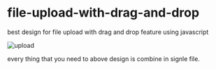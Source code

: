# file-upload-with-drag-and-drop
best design for file upload with drag and drop feature using javascript

![upload](https://user-images.githubusercontent.com/48755143/120270852-da332f00-c2c7-11eb-9cc6-204c003f9dc4.png)

every thing that you need to above design is combine in signle file.
